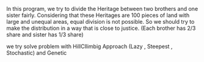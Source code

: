 In this program, we try to divide the Heritage between two brothers and one sister fairly.
Considering that these Heritages are 100 pieces of land with large and unequal areas, equal division is not possible. So we should try to make the distribution in a way that is close to justice.
(Each brother has 2/3 share and sister has 1/3 share)

we try solve problem with HillCllimbig Approach (Lazy , Steepest , Stochastic) and Genetic

